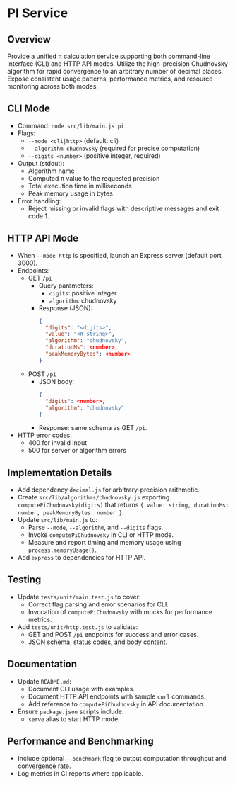 # PI Service

## Overview
Provide a unified π calculation service supporting both command-line interface (CLI) and HTTP API modes. Utilize the high-precision Chudnovsky algorithm for rapid convergence to an arbitrary number of decimal places. Expose consistent usage patterns, performance metrics, and resource monitoring across both modes.

## CLI Mode

- Command: `node src/lib/main.js pi`
- Flags:
  - `--mode <cli|http>`  (default: cli)
  - `--algorithm chudnovsky`  (required for precise computation)
  - `--digits <number>`  (positive integer, required)
- Output (stdout):
  - Algorithm name
  - Computed π value to the requested precision
  - Total execution time in milliseconds
  - Peak memory usage in bytes
- Error handling:
  - Reject missing or invalid flags with descriptive messages and exit code 1.

## HTTP API Mode

- When `--mode http` is specified, launch an Express server (default port 3000).
- Endpoints:
  - GET `/pi`
    - Query parameters:
      - `digits`: positive integer
      - `algorithm`: chudnovsky
    - Response (JSON):
      ```json
      {
        "digits": "<digits>",
        "value": "<π string>",
        "algorithm": "chudnovsky",
        "durationMs": <number>,
        "peakMemoryBytes": <number>
      }
      ```
  - POST `/pi`
    - JSON body:
      ```json
      {
        "digits": <number>,
        "algorithm": "chudnovsky"
      }
      ```
    - Response: same schema as GET `/pi`.
- HTTP error codes:
  - 400 for invalid input
  - 500 for server or algorithm errors

## Implementation Details

- Add dependency `decimal.js` for arbitrary-precision arithmetic.
- Create `src/lib/algorithms/chudnovsky.js` exporting `computePiChudnovsky(digits)` that returns `{ value: string, durationMs: number, peakMemoryBytes: number }`.
- Update `src/lib/main.js` to:
  - Parse `--mode`, `--algorithm`, and `--digits` flags.
  - Invoke `computePiChudnovsky` in CLI or HTTP mode.
  - Measure and report timing and memory usage using `process.memoryUsage()`.
- Add `express` to dependencies for HTTP API.

## Testing

- Update `tests/unit/main.test.js` to cover:
  - Correct flag parsing and error scenarios for CLI.
  - Invocation of `computePiChudnovsky` with mocks for performance metrics.
- Add `tests/unit/http.test.js` to validate:
  - GET and POST `/pi` endpoints for success and error cases.
  - JSON schema, status codes, and body content.

## Documentation

- Update `README.md`:
  - Document CLI usage with examples.
  - Document HTTP API endpoints with sample `curl` commands.
  - Add reference to `computePiChudnovsky` in API documentation.
- Ensure `package.json` scripts include:
  - `serve` alias to start HTTP mode.

## Performance and Benchmarking

- Include optional `--benchmark` flag to output computation throughput and convergence rate.
- Log metrics in CI reports where applicable.

